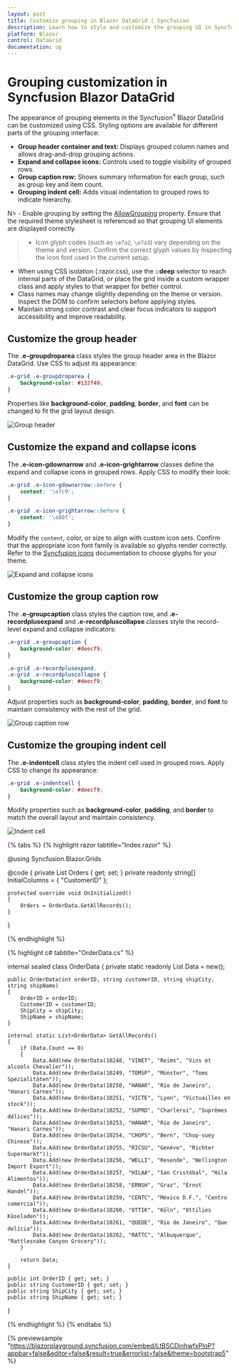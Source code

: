 ```yaml
---
layout: post
title: Customize grouping in Blazor DataGrid | Syncfusion
description: Learn how to style and customize the grouping UI in Syncfusion Blazor DataGrid—group headers, icons, caption rows, and indent cells with CSS tips.
platform: Blazor
control: DataGrid
documentation: ug
---
```


# Grouping customization in Syncfusion Blazor DataGrid

The appearance of grouping elements in the Syncfusion<sup style="font-size:70%">&reg;</sup> Blazor DataGrid can be customized using CSS. Styling options are available for different parts of the grouping interface:

- **Group header container and text:** Displays grouped column names and allows drag-and-drop grouping actions.
- **Expand and collapse icons:** Controls used to toggle visibility of grouped rows.
- **Group caption row:** Shows summary information for each group, such as group key and item count.
- **Grouping indent cell:** Adds visual indentation to grouped rows to indicate hierarchy.

N> - Enable grouping by setting the [AllowGrouping](https://help.syncfusion.com/cr/blazor/Syncfusion.Blazor.Grids.SfGrid-1.html#Syncfusion_Blazor_Grids_SfGrid_1_AllowGrouping) property. Ensure that the required theme stylesheet is referenced so that grouping UI elements are displayed correctly.  
> - Icon glyph codes (such as `\e7a2`, `\e7a3`) vary depending on the theme and version. Confirm the correct glyph values by inspecting the icon font used in the current setup.  
- When using CSS isolation (.razor.css), use the **::deep** selector to reach internal parts of the DataGrid, or place the grid inside a custom wrapper class and apply styles to that wrapper for better control.
- Class names may change slightly depending on the theme or version. Inspect the DOM to confirm selectors before applying styles.
- Maintain strong color contrast and clear focus indicators to support accessibility and improve readability.

## Customize the group header

The **.e-groupdroparea** class styles the group header area in the Blazor DataGrid. Use CSS to adjust its appearance:

```css
.e-grid .e-groupdroparea {
    background-color: #132f49;
}
```

Properties like **background-color**, **padding**, **border**, and **font** can be changed to fit the grid layout design.

![Group header](../images/style-and-appearance/group-header.png)

## Customize the expand and collapse icons

The **.e-icon-gdownarrow** and **.e-icon-grightarrow** classes define the expand and collapse icons in grouped rows. Apply CSS to modify their look:

```css
.e-grid .e-icon-gdownarrow::before {
    content: '\e7c9';
}

.e-grid .e-icon-grightarrow::before {
    content: '\e80f';
}
```

Modify the `content`, color, or size to align with custom icon sets. Confirm that the appropriate icon font family is available so glyphs render correctly. Refer to the [Syncfusion icons](https://blazor.syncfusion.com/documentation/appearance/icons) documentation to choose glyphs for your theme.

![Expand and collapse icons](../images/style-and-appearance/group-expand-or-collapse-icons.png)

## Customize the group caption row

The **.e-groupcaption** class styles the caption row, and **.e-recordplusexpand** and **.e-recordpluscollapse** classes style the record-level expand and collapse indicators:

```css
.e-grid .e-groupcaption {
    background-color: #deecf9;
}

.e-grid .e-recordplusexpand,
.e-grid .e-recordpluscollapse {
    background-color: #deecf9;
}
```

Adjust properties such as **background-color**, **padding**, **border**, and **font** to maintain consistency with the rest of the grid.

![Group caption row](../images/style-and-appearance/group-caption-row.png)

## Customize the grouping indent cell

The **.e-indentcell** class styles the indent cell used in grouped rows. Apply CSS to change its appearance:

```css
.e-grid .e-indentcell {
    background-color: #deecf9;
}
```

Modify properties such as **background-color**, **padding**, and **border** to match the overall layout and maintain consistency.

![Indent cell](../images/style-and-appearance/indent-cell.png)

{% tabs %}
{% highlight razor tabtitle="Index.razor" %}

@using Syncfusion.Blazor.Grids

<SfGrid DataSource="@Orders"
        Height="315"
        AllowGrouping="true"
        AllowPaging="true">
    <GridPageSettings PageSize="8"></GridPageSettings>
    <GridGroupSettings Columns="@InitialColumns"></GridGroupSettings>
    <GridColumns>
        <GridColumn Field=@nameof(OrderData.OrderID) HeaderText="Order ID" TextAlign="TextAlign.Right" Width="140"></GridColumn>
        <GridColumn Field=@nameof(OrderData.CustomerID) HeaderText="Customer ID" Width="120"></GridColumn>
        <GridColumn Field=@nameof(OrderData.ShipCity) HeaderText="Ship City" Width="100"></GridColumn>
        <GridColumn Field=@nameof(OrderData.ShipName) HeaderText="Ship Name" Width="100"></GridColumn>
    </GridColumns>
</SfGrid>

<style>
    .e-grid .e-groupdroparea {
        background-color: #132f49;
        color: #ffffff;
    }

    .e-grid .e-icon-gdownarrow::before,
    .e-grid .e-icon-grightarrow::before {
        font-family: 'e-icons' !important;
        font-weight: normal;
    }

    .e-grid .e-icon-gdownarrow::before {
        content: '\e7c9';
    }

    .e-grid .e-icon-grightarrow::before {
        content: '\e80f';
    }

    .e-grid .e-groupcaption {
        background-color: #deecf9;
    }

    .e-grid .e-recordplusexpand,
    .e-grid .e-recordpluscollapse {
        background-color: #deecf9;
    }

    .e-grid .e-indentcell {
        background-color: #deecf9;
    }

    /* Optional: maintain visible focus on group caption rows */
    .e-grid .e-groupcaption:focus-visible {
        outline: 2px solid #005a9e;
        outline-offset: -2px;
    }
</style>

@code {
    private List<OrderData> Orders { get; set; }
    private readonly string[] InitialColumns = { "CustomerID" };

    protected override void OnInitialized()
    {
        Orders = OrderData.GetAllRecords();
    }
}

{% endhighlight %}

{% highlight c# tabtitle="OrderData.cs" %}

internal sealed class OrderData
{
    private static readonly List<OrderData> Data = new();

    public OrderData(int orderID, string customerID, string shipCity, string shipName)
    {
        OrderID = orderID;
        CustomerID = customerID;
        ShipCity = shipCity;
        ShipName = shipName;
    }

    internal static List<OrderData> GetAllRecords()
    {
        if (Data.Count == 0)
        {
            Data.Add(new OrderData(10248, "VINET", "Reims", "Vins et alcools Chevalier"));
            Data.Add(new OrderData(10249, "TOMSP", "Münster", "Toms Spezialitäten"));
            Data.Add(new OrderData(10250, "HANAR", "Rio de Janeiro", "Hanari Carnes"));
            Data.Add(new OrderData(10251, "VICTE", "Lyon", "Victuailles en stock"));
            Data.Add(new OrderData(10252, "SUPRD", "Charleroi", "Suprêmes délices"));
            Data.Add(new OrderData(10253, "HANAR", "Rio de Janeiro", "Hanari Carnes"));
            Data.Add(new OrderData(10254, "CHOPS", "Bern", "Chop-suey Chinese"));
            Data.Add(new OrderData(10255, "RICSU", "Genève", "Richter Supermarkt"));
            Data.Add(new OrderData(10256, "WELLI", "Resende", "Wellington Import Export"));
            Data.Add(new OrderData(10257, "HILAA", "San Cristóbal", "Hila Alimentos"));
            Data.Add(new OrderData(10258, "ERNSH", "Graz", "Ernst Handel"));
            Data.Add(new OrderData(10259, "CENTC", "México D.F.", "Centro comercial"));
            Data.Add(new OrderData(10260, "OTTIK", "Köln", "Ottilies Käseladen"));
            Data.Add(new OrderData(10261, "QUEDE", "Rio de Janeiro", "Que delícia"));
            Data.Add(new OrderData(10262, "RATTC", "Albuquerque", "Rattlesnake Canyon Grocery"));
        }

        return Data;
    }

    public int OrderID { get; set; }
    public string CustomerID { get; set; }
    public string ShipCity { get; set; }
    public string ShipName { get; set; }
}

{% endhighlight %}
{% endtabs %}

{% previewsample "https://blazorplayground.syncfusion.com/embed/LtBSCDinhwfxPloP?appbar=false&editor=false&result=true&errorlist=false&theme=bootstrap5" %}